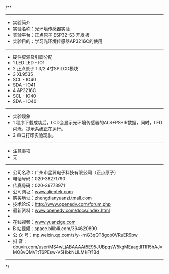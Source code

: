 /**
 ***************************************************************************************************
 * 实验简介
 * 实验名称：光环境传感器实验
 * 实验平台：正点原子 ESP32-S3 开发板
 * 实验目的：学习光环境传感器AP3216C的使用

 ***************************************************************************************************
 * 硬件资源及引脚分配
 * 1 LED
     LED - IO1
 * 2 正点原子 1.3/2.4寸SPILCD模块
 * 3 XL9535
 *   SCL - IO40
 *   SDA - IO41
 * 4 AP3216C
 *   SCL - IO40
 *   SDA - IO40

 ***************************************************************************************************
 * 实验现象
 * 1 程序下载成功后，LCD会显示光环境传感器的ALS+PS+IR数据，同时，LED闪烁，提示系统正在运行。
 * 2 串口打印实验现象。

 ***************************************************************************************************
 * 注意事项
 * 无
 
 ***********************************************************************************************************
 * 公司名称：广州市星翼电子科技有限公司（正点原子）
 * 电话号码：020-38271790
 * 传真号码：020-36773971
 * 公司网址：www.alientek.com
 * 购买地址：zhengdianyuanzi.tmall.com
 * 技术论坛：http://www.openedv.com/forum.php
 * 最新资料：www.openedv.com/docs/index.html
 *
 * 在线视频：www.yuanzige.com
 * B 站视频：space.bilibili.com/394620890
 * 公 众 号：mp.weixin.qq.com/s/y--mG3qQT8gop0VRuER9bw
 * 抖    音：douyin.com/user/MS4wLjABAAAAi5E95JUBpqsW5kgMEaagtIITIl15hAJvMO8vQMV1tT6PEsw-V5HbkNLlLMkFf1Bd
 ***********************************************************************************************************
 */